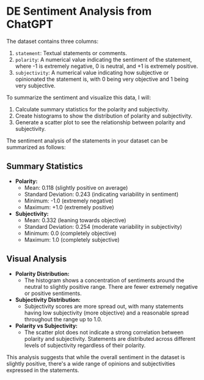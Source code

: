 
# DE Sentiment Analysis from ChatGPT

The dataset contains three columns:

1. `statement`: Textual statements or comments.
2. `polarity`: A numerical value indicating the sentiment of the statement, where -1 is extremely negative, 0 is neutral, and +1 is extremely positive.
3. `subjectivity`: A numerical value indicating how subjective or opinionated the statement is, with 0 being very objective and 1 being very subjective.

To summarize the sentiment and visualize this data, I will:

1. Calculate summary statistics for the polarity and subjectivity.
2. Create histograms to show the distribution of polarity and subjectivity.
3. Generate a scatter plot to see the relationship between polarity and subjectivity.

The sentiment analysis of the statements in your dataset can be summarized as follows:

## Summary Statistics

- **Polarity:**
  - Mean: 0.118 (slightly positive on average)
  - Standard Deviation: 0.243 (indicating variability in sentiment)
  - Minimum: -1.0 (extremely negative)
  - Maximum: +1.0 (extremely positive)
- **Subjectivity:**
  - Mean: 0.332 (leaning towards objective)
  - Standard Deviation: 0.254 (moderate variability in subjectivity)
  - Minimum: 0.0 (completely objective)
  - Maximum: 1.0 (completely subjective)

## Visual Analysis

- **Polarity Distribution:**
  - The histogram shows a concentration of sentiments around the neutral to slightly positive range. There are fewer extremely negative or positive sentiments.
- **Subjectivity Distribution:**
  - Subjectivity scores are more spread out, with many statements having low subjectivity (more objective) and a reasonable spread throughout the range up to 1.0.
- **Polarity vs Subjectivity:**
  - The scatter plot does not indicate a strong correlation between polarity and subjectivity. Statements are distributed across different levels of subjectivity regardless of their polarity.

This analysis suggests that while the overall sentiment in the dataset is slightly positive, there's a wide range of opinions and subjectivities expressed in the statements.
